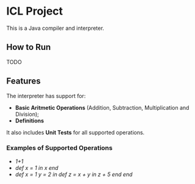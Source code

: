 # ICL Project

This is a Java compiler and interpreter. 

## How to Run

TODO

## Features

The interpreter has support for:
* **Basic Aritmetic Operations** (Addition, Subtraction, Multiplication and Division);
* **Definitions**

It also includes **Unit Tests** for all supported operations.

### Examples of Supported Operations
* _1+1_
* _def x = 1 in x end_
* _def x = 1 y = 2 in def z = x + y in z + 5 end end_
